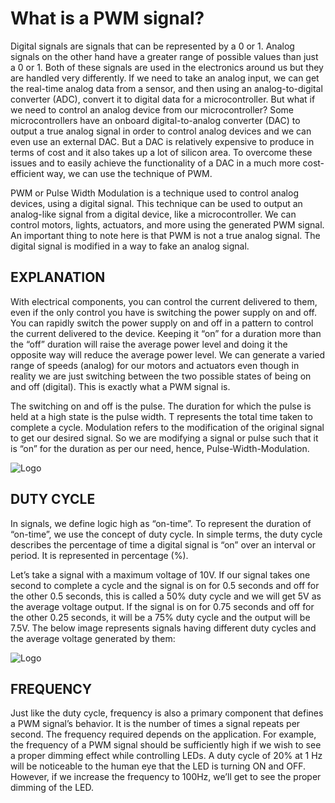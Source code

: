 
# What is a PWM signal?

Digital signals are signals that can be represented by a 0 or 1. Analog signals on the other hand have a greater range of possible values than just a 0 or 1. Both of these signals are used in the electronics around us but they are handled very differently. If we need to take an analog input, we can get the real-time analog data from a sensor, and then using an analog-to-digital converter (ADC), convert it to digital data for a microcontroller. But what if we need to control an analog device from our microcontroller? Some microcontrollers have an onboard digital-to-analog converter (DAC) to output a true analog signal in order to control analog devices and we can even use an external DAC. But a DAC is relatively expensive to produce in terms of cost and it also takes up a lot of silicon area. To overcome these issues and to easily achieve the functionality of a DAC in a much more cost-efficient way, we can use the technique of PWM.


PWM or Pulse Width Modulation is a technique used to control analog devices, using a digital signal. This technique can be used to output an analog-like signal from a digital device, like a microcontroller. We can control motors, lights, actuators, and more using the generated PWM signal. An important thing to note here is that PWM is not a true analog signal. The digital signal is modified in a way to fake an analog signal.



## EXPLANATION

With electrical components, you can control the current delivered to them, even if the only control you have is switching the power supply on and off. You can rapidly switch the power supply on and off in a pattern to control the current delivered to the device. Keeping it “on” for a duration more than the “off” duration will raise the average power level and doing it the opposite way will reduce the average power level. We can generate a varied range of speeds (analog) for our motors and actuators even though in reality we are just switching between the two possible states of being on and off (digital). This is exactly what a PWM signal is.


The switching on and off is the pulse. The duration for which the pulse is held at a high state is the pulse width. T represents the total time taken to complete a cycle. Modulation refers to the modification of the original signal to get our desired signal. So we are modifying a signal or pulse such that it is “on” for the duration as per our need, hence, Pulse-Width-Modulation.


![Logo](https://dwma4bz18k1bd.cloudfront.net/tutorials/PWM-signal-pulse-time-period.jpg)


## DUTY CYCLE

In signals, we define logic high as “on-time”. To represent the duration of “on-time”, we use the concept of duty cycle. In simple terms, the duty cycle describes the percentage of time a digital signal is “on” over an interval or period. It is represented in percentage (%).

Let’s take a signal with a maximum voltage of 10V. If our signal takes one second to complete a cycle and the signal is on for 0.5 seconds and off for the other 0.5 seconds, this is called a 50% duty cycle and we will get 5V as the average voltage output. If the signal is on for 0.75 seconds and off for the other 0.25 seconds, it will be a 75% duty cycle and the output will be 7.5V. The below image represents signals having different duty cycles and the average voltage generated by them:


![Logo](https://dwma4bz18k1bd.cloudfront.net/tutorials/PWM-different-duty-cycles-average-voltage.jpg)


## FREQUENCY

Just like the duty cycle, frequency is also a primary component that defines a PWM signal’s behavior. It is the number of times a signal repeats per second. The frequency required depends on the application. For example, the frequency of a PWM signal should be sufficiently high if we wish to see a proper dimming effect while controlling LEDs. A duty cycle of 20% at 1 Hz will be noticeable to the human eye that the LED is turning ON and OFF. However, if we increase the frequency to 100Hz, we’ll get to see the proper dimming of the LED.
